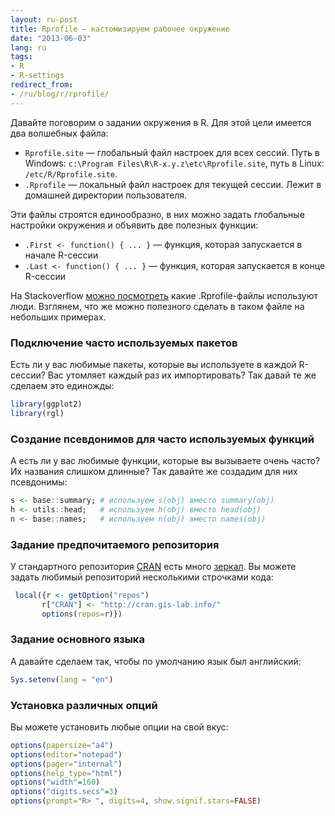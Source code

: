 ```yaml
---
layout: ru-post
title: Rprofile — кастомизируем рабочее окружение
date: "2013-06-03"
lang: ru
tags:
- R
- R-settings
redirect_from:
- /ru/blog/r/rprofile/
---
```


Давайте поговорим о задании окружения в R. Для этой цели имеется два волшебных файла:

*  `Rprofile.site` — глобальный файл настроек для всех сессий. Путь в Windows: `c:\Program Files\R\R-x.y.z\etc\Rprofile.site`, путь в Linux: `/etc/R/Rprofile.site`.
*  `.Rprofile` — локальный файл настроек для текущей сессии. Лежит в домашней директории пользователя.

Эти файлы строятся единообразно, в них можно задать глобальные настройки окружения и объявить две полезных функции:

* `.First <- function() { ... }` — функция, которая запускается в начале R-сессии
* `.Last <- function() { ... }` — функция, которая запускается в конце R-сессии

На Stackoverflow [можно посмотреть](http://stackoverflow.com/questions/1189759/expert-r-users-whats-in-your-rprofile) какие .Rprofile-файлы используют люди. Взглянем, что же можно полезного сделать в таком файле на небольших примерах. <!--more-->

### Подключение часто используемых пакетов

Есть ли у вас любимые пакеты, которые вы используете в каждой R-сессии? Вас утомляет каждый раз их импортировать? Так давай те же сделаем это единожды:

``` r
library(ggplot2)
library(rgl)
```

### Создание псевдонимов для часто используемых функций

А есть ли у вас любимые функции, которые вы вызываете очень часто? Их названия слишком длинные? Так давайте же создадим для них псевдонимы:

``` r
s <- base::summary; # используем s(obj) вместо summary(obj)
h <- utils::head;   # используем h(obj) вместо head(obj)
n <- base::names;   # используем n(obj) вместо names(obj)
```

### Задание предпочитаемого репозитория

У стандартного репозитория [CRAN](http://cran.r-project.org/) есть много [зеркал](http://cran.r-project.org/mirrors.html). Вы можете задать любимый репозиторий несколькими строчками кода:

``` r
 local({r <- getOption("repos")
       r["CRAN"] <- "http://cran.gis-lab.info/"
       options(repos=r)})
```

### Задание основного языка

А давайте сделаем так, чтобы по умолчанию язык был английский:

``` r
Sys.setenv(lang = "en")
```

### Установка различных опций

Вы можете установить любые опции на свой вкус:

``` r
options(papersize="a4")
options(editor="notepad")
options(pager="internal")
options(help_type="html")
options("width"=160)
options("digits.secs"=3)
options(prompt="R> ", digits=4, show.signif.stars=FALSE)
```